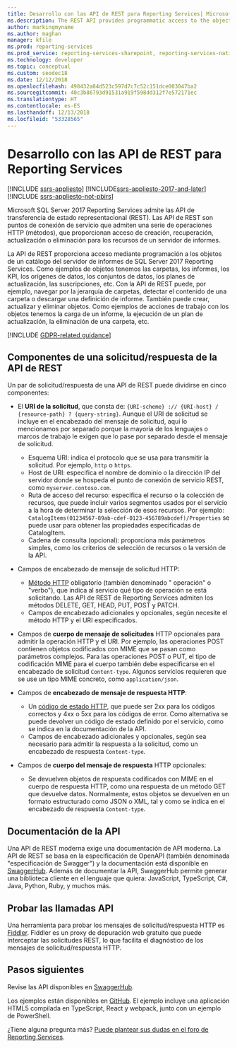 ```yaml
---
title: Desarrollo con las API de REST para Reporting Services| Microsoft Docs
ms.description: The REST API provides programmatic access to the objects in a SQL Server 2017 Reporting Services report server catalog.
author: markingmyname
ms.author: maghan
manager: kfile
ms.prod: reporting-services
ms.prod_service: reporting-services-sharepoint, reporting-services-native
ms.technology: developer
ms.topic: conceptual
ms.custom: seodec18
ms.date: 12/12/2018
ms.openlocfilehash: 498432a84d523c597d7c7c52c151dce003047ba2
ms.sourcegitcommit: 40c3b86793d91531a919f598dd312f7e572171ec
ms.translationtype: HT
ms.contentlocale: es-ES
ms.lasthandoff: 12/13/2018
ms.locfileid: "53328565"
---
```

# <a name="develop-with-the-rest-apis-for-reporting-services"></a>Desarrollo con las API de REST para Reporting Services

[!INCLUDE [ssrs-appliesto](../../includes/ssrs-appliesto.md)] [!INCLUDE[ssrs-appliesto-2017-and-later](../../includes/ssrs-appliesto-2017-and-later.md)] [!INCLUDE [ssrs-appliesto-not-pbirs](../../includes/ssrs-appliesto-not-pbirs.md)]

Microsoft SQL Server 2017 Reporting Services admite las API de transferencia de estado representacional (REST). Las API de REST son puntos de conexión de servicio que admiten una serie de operaciones HTTP (métodos), que proporcionan acceso de creación, recuperación, actualización o eliminación para los recursos de un servidor de informes.

La API de REST proporciona acceso mediante programación a los objetos de un catálogo del servidor de informes de SQL Server 2017 Reporting Services. Como ejemplos de objetos tenemos las carpetas, los informes, los KPI, los orígenes de datos, los conjuntos de datos, los planes de actualización, las suscripciones, etc. Con la API de REST puede, por ejemplo, navegar por la jerarquía de carpetas, detectar el contenido de una carpeta o descargar una definición de informe. También puede crear, actualizar y eliminar objetos. Como ejemplos de acciones de trabajo con los objetos tenemos la carga de un informe, la ejecución de un plan de actualización, la eliminación de una carpeta, etc.

[!INCLUDE [GDPR-related guidance](../../includes/gdpr-hybrid-note.md)]

## <a name="components-of-a-rest-api-requestresponse"></a>Componentes de una solicitud/respuesta de la API de REST

Un par de solicitud/respuesta de una API de REST puede dividirse en cinco componentes:

* El **URI de la solicitud**, que consta de: `{URI-scheme} :// {URI-host} / {resource-path} ? {query-string}`. Aunque el URI de solicitud se incluye en el encabezado del mensaje de solicitud, aquí lo mencionamos por separado porque la mayoría de los lenguajes o marcos de trabajo le exigen que lo pase por separado desde el mensaje de solicitud.

    * Esquema URI: indica el protocolo que se usa para transmitir la solicitud. Por ejemplo, `http` o `https`.
    * Host de URI: especifica el nombre de dominio o la dirección IP del servidor donde se hospeda el punto de conexión de servicio REST, como `myserver.contoso.com`.
    * Ruta de acceso del recurso: especifica el recurso o la colección de recursos, que puede incluir varios segmentos usados por el servicio a la hora de determinar la selección de esos recursos. Por ejemplo: `CatalogItems(01234567-89ab-cdef-0123-456789abcdef)/Properties` se puede usar para obtener las propiedades especificadas de CatalogItem.
    * Cadena de consulta (opcional): proporciona más parámetros simples, como los criterios de selección de recursos o la versión de la API.

* Campos de encabezado de mensaje de solicitud HTTP:

    * [Método HTTP](https://www.w3.org/Protocols/rfc2616/rfc2616-sec9.html) obligatorio (también denominado " operación" o "verbo"), que indica al servicio qué tipo de operación se está solicitando. Las API de REST de Reporting Services admiten los métodos DELETE, GET, HEAD, PUT, POST y PATCH.
    * Campos de encabezado adicionales y opcionales, según necesite el método HTTP y el URI especificados.

* Campos de **cuerpo de mensaje de solicitudes** HTTP opcionales para admitir la operación HTTP y el URI. Por ejemplo, las operaciones POST contienen objetos codificados con MIME que se pasan como parámetros complejos. Para las operaciones POST o PUT, el tipo de codificación MIME para el cuerpo también debe especificarse en el encabezado de solicitud `Content-type`. Algunos servicios requieren que se use un tipo MIME concreto, como `application/json`.

* Campos de **encabezado de mensaje de respuesta HTTP**:

    * Un [código de estado HTTP](https://www.w3.org/Protocols/HTTP/HTRESP.html), que puede ser 2xx para los códigos correctos y 4xx o 5xx para los códigos de error. Como alternativa se puede devolver un código de estado definido por el servicio, como se indica en la documentación de la API.
    * Campos de encabezado adicionales y opcionales, según sea necesario para admitir la respuesta a la solicitud, como un encabezado de respuesta `Content-type`.

* Campos de **cuerpo del mensaje de respuesta** HTTP opcionales:

    * Se devuelven objetos de respuesta codificados con MIME en el cuerpo de respuesta HTTP, como una respuesta de un método GET que devuelve datos. Normalmente, estos objetos se devuelven en un formato estructurado como JSON o XML, tal y como se indica en el encabezado de respuesta `Content-type`.

## <a name="api-documentation"></a>Documentación de la API

Una API de REST moderna exige una documentación de API moderna. La API de REST se basa en la especificación de OpenAPI (también denominada "especificación de Swagger") y la documentación está disponible en [SwaggerHub](https://app.swaggerhub.com/api/microsoft-rs/SSRS/2.0). Además de documentar la API, SwaggerHub permite generar una biblioteca cliente en el lenguaje que quiera: JavaScript, TypeScript, C#, Java, Python, Ruby, y muchos más.

## <a name="testing-api-calls"></a>Probar las llamadas API

Una herramienta para probar los mensajes de solicitud/respuesta HTTP es [Fiddler](https://www.telerik.com/fiddler). Fiddler es un proxy de depuración web gratuito que puede interceptar las solicitudes REST, lo que facilita el diagnóstico de los mensajes de solicitud/respuesta HTTP.

## <a name="next-steps"></a>Pasos siguientes

Revise las API disponibles en [SwaggerHub](https://app.swaggerhub.com/api/microsoft-rs/SSRS/2.0).

Los ejemplos están disponibles en [GitHub](https://github.com/Microsoft/Reporting-Services). El ejemplo incluye una aplicación HTML5 compilada en TypeScript, React y webpack, junto con un ejemplo de PowerShell.

¿Tiene alguna pregunta más? [Puede plantear sus dudas en el foro de Reporting Services](https://go.microsoft.com/fwlink/?LinkId=620231).
